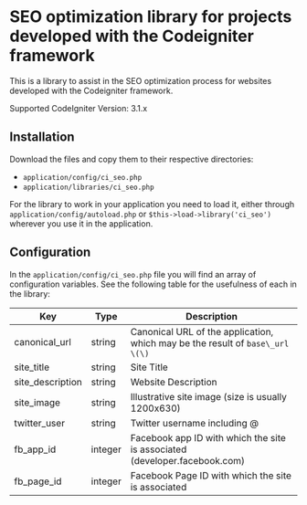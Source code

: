 # SEO optimization library for projects developed with the Codeigniter framework

This is a library to assist in the SEO optimization process for websites developed with the Codeigniter framework.

Supported CodeIgniter Version: 3.1.x

## Installation

Download the files and copy them to their respective directories:

- `application/config/ci_seo.php`
- `application/libraries/ci_seo.php`

For the library to work in your application you need to load it, either through `application/config/autoload.php` or `$this->load->library('ci_seo')` wherever you use it in the application.

## Configuration

In the `application/config/ci_seo.php` file you will find an array of configuration variables. See the following table for the usefulness of each in the library:

| Key               | Type    | Description                                                                    |
|-------------------|---------|--------------------------------------------------------------------------------|
| canonical\_url    | string  | Canonical URL of the application, which may be the result of `base\_url \(\)`  |
| site\_title       | string  | Site Title                                                                     |
| site\_description | string  | Website Description                                                            |
| site\_image       | string  | Illustrative site image \(size is usually 1200x630\)                           |
| twitter\_user     | string  | Twitter username including @                                                   |
| fb\_app\_id       | integer | Facebook app ID with which the site is associated \(developer\.facebook\.com\) |
| fb\_page\_id      | integer | Facebook Page ID with which the site is associated                             |

